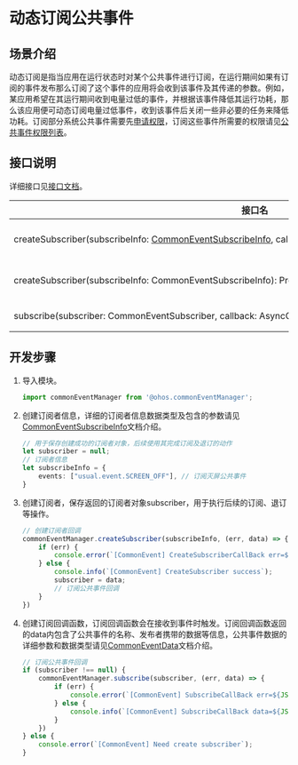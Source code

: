 # 动态订阅公共事件


## 场景介绍

动态订阅是指当应用在运行状态时对某个公共事件进行订阅，在运行期间如果有订阅的事件发布那么订阅了这个事件的应用将会收到该事件及其传递的参数。例如，某应用希望在其运行期间收到电量过低的事件，并根据该事件降低其运行功耗，那么该应用便可动态订阅电量过低事件，收到该事件后关闭一些非必要的任务来降低功耗。订阅部分系统公共事件需要先[申请权限](../security/accesstoken-guidelines.md)，订阅这些事件所需要的权限请见[公共事件权限列表](../reference/apis/js-apis-commonEventManager.md#support)。


## 接口说明

详细接口见[接口文档](../reference/apis/js-apis-commonEventManager.md#commoneventmanagersubscribe)。

| 接口名 | 接口描述 |
| -------- | -------- |
| createSubscriber(subscribeInfo:&nbsp;[CommonEventSubscribeInfo](../reference/apis/js-apis-commonEventManager.md#commoneventsubscribeinfo),&nbsp;callback:&nbsp;AsyncCallback&lt;[CommonEventData](../reference/apis/js-apis-commonEventManager.md#commoneventdata)&gt;):&nbsp;void | 创建订阅者对象(callback) |
| createSubscriber(subscribeInfo:&nbsp;CommonEventSubscribeInfo):&nbsp;Promise&lt;CommonEventSubscriber&gt; | 创建订阅者对象(promise) |
| subscribe(subscriber:&nbsp;CommonEventSubscriber,&nbsp;callback:&nbsp;AsyncCallback):&nbsp;void | 订阅公共事件 |


## 开发步骤

1. 导入模块。
   
   ```ts
   import commonEventManager from '@ohos.commonEventManager';
   ```

2. 创建订阅者信息，详细的订阅者信息数据类型及包含的参数请见[CommonEventSubscribeInfo](../reference/apis/js-apis-commonEventManager.md#commoneventsubscribeinfo)文档介绍。
   
   ```ts
   // 用于保存创建成功的订阅者对象，后续使用其完成订阅及退订的动作
   let subscriber = null;
   // 订阅者信息
   let subscribeInfo = {
       events: ["usual.event.SCREEN_OFF"], // 订阅灭屏公共事件
   }
   ```

3. 创建订阅者，保存返回的订阅者对象subscriber，用于执行后续的订阅、退订等操作。
   
   ```ts
   // 创建订阅者回调
   commonEventManager.createSubscriber(subscribeInfo, (err, data) => {
       if (err) {
           console.error(`[CommonEvent] CreateSubscriberCallBack err=${JSON.stringify(err)}`);
       } else {
           console.info(`[CommonEvent] CreateSubscriber success`);
           subscriber = data;
           // 订阅公共事件回调
       }
   })
   ```

4. 创建订阅回调函数，订阅回调函数会在接收到事件时触发。订阅回调函数返回的data内包含了公共事件的名称、发布者携带的数据等信息，公共事件数据的详细参数和数据类型请见[CommonEventData](../reference/apis/js-apis-commonEventManager.md#commoneventdata)文档介绍。
   
   ```ts
   // 订阅公共事件回调
   if (subscriber !== null) {
       commonEventManager.subscribe(subscriber, (err, data) => {
           if (err) {
               console.error(`[CommonEvent] SubscribeCallBack err=${JSON.stringify(err)}`);
           } else {
               console.info(`[CommonEvent] SubscribeCallBack data=${JSON.stringify(data)}`);
           }
       })
   } else {
       console.error(`[CommonEvent] Need create subscriber`);
   }
   ```
